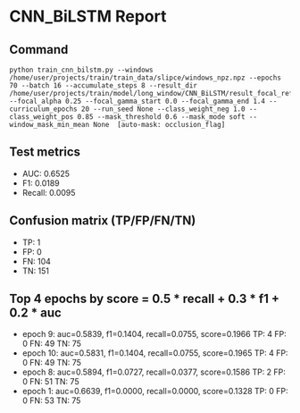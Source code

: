 # CNN_BiLSTM Report

## Command
```
python train_cnn_bilstm.py --windows /home/user/projects/train/train_data/slipce/windows_npz.npz --epochs 70 --batch 16 --accumulate_steps 8 --result_dir /home/user/projects/train/model/long_window/CNN_BiLSTM/result_focal_refine/cw03_fg03 --focal_alpha 0.25 --focal_gamma_start 0.0 --focal_gamma_end 1.4 --curriculum_epochs 20 --run_seed None --class_weight_neg 1.0 --class_weight_pos 0.85 --mask_threshold 0.6 --mask_mode soft --window_mask_min_mean None  [auto-mask: occlusion_flag]
```

## Test metrics
- AUC: 0.6525
- F1: 0.0189
- Recall: 0.0095
## Confusion matrix (TP/FP/FN/TN)
- TP: 1
- FP: 0
- FN: 104
- TN: 151

## Top 4 epochs by score = 0.5 * recall + 0.3 * f1 + 0.2 * auc
- epoch 9: auc=0.5839, f1=0.1404, recall=0.0755, score=0.1966  TP: 4 FP: 0 FN: 49 TN: 75
- epoch 10: auc=0.5831, f1=0.1404, recall=0.0755, score=0.1965  TP: 4 FP: 0 FN: 49 TN: 75
- epoch 8: auc=0.5894, f1=0.0727, recall=0.0377, score=0.1586  TP: 2 FP: 0 FN: 51 TN: 75
- epoch 1: auc=0.6639, f1=0.0000, recall=0.0000, score=0.1328  TP: 0 FP: 0 FN: 53 TN: 75
